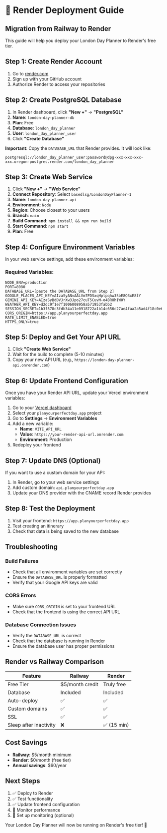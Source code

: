 # 🚀 Render Deployment Guide

## Migration from Railway to Render

This guide will help you deploy your London Day Planner to Render's free tier.

## Step 1: Create Render Account

1. Go to [render.com](https://render.com)
2. Sign up with your GitHub account
3. Authorize Render to access your repositories

## Step 2: Create PostgreSQL Database

1. In Render dashboard, click **"New +"** → **"PostgreSQL"**
2. **Name**: `london-day-planner-db`
3. **Plan**: Free
4. **Database**: `london_day_planner`
5. **User**: `london_day_planner_user`
6. Click **"Create Database"**

**Important**: Copy the `DATABASE_URL` that Render provides. It will look like:
```
postgresql://london_day_planner_user:password@dpg-xxx-xxx-xxx-xxx.oregon-postgres.render.com/london_day_planner
```

## Step 3: Create Web Service

1. Click **"New +"** → **"Web Service"**
2. **Connect Repository**: Select `basedlsg/LondonDayPlanner-1`
3. **Name**: `london-day-planner-api`
4. **Environment**: `Node`
5. **Region**: Choose closest to your users
6. **Branch**: `main`
7. **Build Command**: `npm install && npm run build`
8. **Start Command**: `npm start`
9. **Plan**: Free

## Step 4: Configure Environment Variables

In your web service settings, add these environment variables:

### Required Variables:
```
NODE_ENV=production
PORT=8080
DATABASE_URL=[paste the DATABASE_URL from Step 2]
GOOGLE_PLACES_API_KEY=AIzaSyANvAALVm7PDSxqHplpqhw3SbE8Q3xE8lY
GEMINI_API_KEY=AIzaSyBdDVJrXw3Jpo27cuT5CuvM-o4BRUhIW0Y
WEATHER_API_KEY=d2dc9f1e7f1006008958a571953fabb2
SESSION_SECRET=1b3f578c3fdb34a11e0918722a1b14c656c27ae4faa2a5ad4f18c0e665042068
CORS_ORIGIN=https://app.planyourperfectday.app
RATE_LIMIT_ENABLED=true
HTTPS_ONLY=true
```

## Step 5: Deploy and Get Your API URL

1. Click **"Create Web Service"**
2. Wait for the build to complete (5-10 minutes)
3. Copy your new API URL (e.g., `https://london-day-planner-api.onrender.com`)

## Step 6: Update Frontend Configuration

Once you have your Render API URL, update your Vercel environment variables:

1. Go to your [Vercel dashboard](https://vercel.com)
2. Select your `planyourperfectday.app` project
3. Go to **Settings** → **Environment Variables**
4. Add a new variable:
   - **Name**: `VITE_API_URL`
   - **Value**: `https://your-render-api-url.onrender.com`
   - **Environment**: Production
5. Redeploy your frontend

## Step 7: Update DNS (Optional)

If you want to use a custom domain for your API:

1. In Render, go to your web service settings
2. Add custom domain: `api.planyourperfectday.app`
3. Update your DNS provider with the CNAME record Render provides

## Step 8: Test the Deployment

1. Visit your frontend: `https://app.planyourperfectday.app`
2. Test creating an itinerary
3. Check that data is being saved to the new database

## Troubleshooting

### Build Failures
- Check that all environment variables are set correctly
- Ensure the `DATABASE_URL` is properly formatted
- Verify that your Google API keys are valid

### CORS Errors
- Make sure `CORS_ORIGIN` is set to your frontend URL
- Check that the frontend is using the correct API URL

### Database Connection Issues
- Verify the `DATABASE_URL` is correct
- Check that the database is running in Render
- Ensure the database user has proper permissions

## Render vs Railway Comparison

| Feature | Railway | Render |
|---------|---------|--------|
| Free Tier | $5/month credit | Truly free |
| Database | Included | Included |
| Auto-deploy | ✅ | ✅ |
| Custom domains | ✅ | ✅ |
| SSL | ✅ | ✅ |
| Sleep after inactivity | ❌ | ✅ (15 min) |

## Cost Savings

- **Railway**: $5/month minimum
- **Render**: $0/month (free tier)
- **Annual savings**: $60/year

## Next Steps

1. ✅ Deploy to Render
2. ✅ Test functionality
3. ✅ Update frontend configuration
4. 🔄 Monitor performance
5. 🔄 Set up monitoring (optional)

Your London Day Planner will now be running on Render's free tier! 🎉 